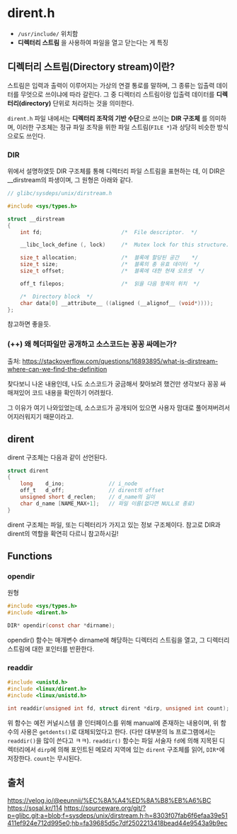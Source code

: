 # dirent.h

- `/usr/include/` 위치함
- **디렉터리 스트림** 을 사용하여 파일을 열고 닫는다는 게 특징

## 디렉터리 스트림(Directory stream)이란?

스트림은 입력과 출력이 이루어지는 가상의 연결 통로를 말하며, 그 종류는 입출력 데이터를 무엇으로 쓰이냐에 따라 갈린다. 그 중 디렉터리 스트림이랑 입출력 데이터를 **디렉터리(directory)** 단위로 처리하는 것을 의미한다.

`dirent.h` 파일 내에서는 **디렉터리 조작의 기반 수단**으로 쓰이는 **DIR 구조체** 를 의미하며, 이러한 구조체는 정규 파일 조작을 위한 파일 스트림(`FILE *`)과 상당히 비슷한 방식으로도 쓰인다.

### DIR

위에서 설명하였듯 DIR 구조체를 통해 디렉터리 파일 스트림을 표현하는 데, 이 DIR은 __dirstream의 파생이며, 그 원형은 아래와 같다.

```C
// glibc/sysdeps/unix/dirstream.h

#include <sys/types.h>

struct __dirstream
{
    int fd;                         /*  File descriptor.  */

    __libc_lock_define (, lock)     /*  Mutex lock for this structure.      */

    size_t allocation;              /*  블록에 할당된 공간    */
    size_t size;                    /*  블록의 총 유효 데이터  */
    size_t offset;                  /*  블록에 대한 현재 오프셋  */

    off_t filepos;                  /*  읽을 다음 항목의 위치  */

    /*  Directory block  */
    char data[0] __attribute__ ((aligned (__alignof__ (void*))));
};
```

참고하면 좋을듯.

### (++) 왜 헤더파일만 공개하고 소스코드는 꽁꽁 싸메는가?
출처: https://stackoverflow.com/questions/16893895/what-is-dirstream-where-can-we-find-the-definition

찾다보니 나온 내용인데, 나도 소스코드가 궁금해서 찾아보려 했건만 생각보다 꽁꽁 싸매져있어 코드 내용을 확인하기 어려웠다.

그 이유가 여기 나와있었는데, 소스코드가 공개되어 있으면 사용자 맘대로 풀어져버려서 어지러워지기 때문이라고.

## dirent

dirent 구조체는 다음과 같이 선언된다.

```C
struct dirent
{
    long    d_ino;              // i_node
    off_t   d_off;              // dirent의 offset
    unsigned short d_reclen;    // d_name의 길이
    char d_name [NAME_MAX+1];   // 파일 이름(없다면 NULL로 종료)
}
```

dirent 구조체는 파일, 또는 디렉터리가 가지고 있는 정보 구조체이다. 참고로 DIR과 dirent의 역할을 확연히 다르니 참고하시길!

## Functions

### opendir

원형

```C
#include <sys/types.h>
#include <dirent.h>

DIR* opendir(const char *dirname);
```

opendir() 함수는 매개변수 dirname에 해당하는 디렉터리 스트림을 열고, 그 디렉터리 스트림에 대한 포인터를 반환한다. 

### readdir

```C
#include <unistd.h>
#include <linux/dirent.h>
#include <linux/unistd.h>

int readdir(unsigned int fd, struct dirent *dirp, unsigned int count);
```

위 함수는 예전 커널시스템 콜 인터페이스를 위해 manual에 존재하는 내용이며, 위 함수의 사용은 `getdents()`로 대체되었다고 한다. (다만 대부분의 ls 프로그램에서는 `readdir()`을 많이 쓴다고 ㅋㅋ). `readdir()` 함수는 파일 서술자 `fd`에 의해 지목된 디렉터리에서 `dirp`에 의해 포인트된 메모리 지역에 있는 `dirent` 구조체를 읽어, `DIR*`에 저장한다. `count`는 무시된다.

## 출처
https://velog.io/@eeunnii/%EC%8A%A4%ED%8A%B8%EB%A6%BC
https://sosal.kr/114
https://sourceware.org/git/?p=glibc.git;a=blob;f=sysdeps/unix/dirstream.h;h=8303f07fab6f6efaa39e51411ef924e712d995e0;hb=fa39685d5c7df2502213418bead44e9543a9b9ec